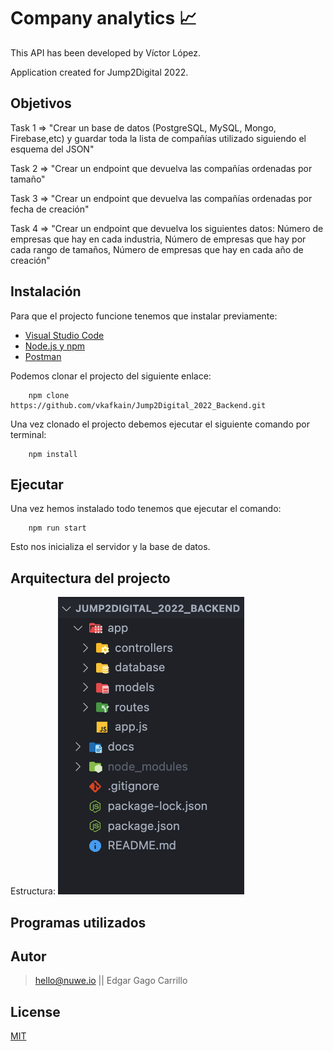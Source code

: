 # Company analytics 📈

This API has been developed by Víctor López.

Application created for Jump2Digital 2022.

## Objetivos

Task 1 => "Crear un base de datos (PostgreSQL, MySQL, Mongo, Firebase,etc) y guardar toda la lista de compañías utilizado siguiendo el esquema del JSON"

Task 2 => "Crear un endpoint que devuelva las compañías ordenadas por tamaño"

Task 3 => "Crear un endpoint que devuelva las compañías ordenadas por fecha de creación"

Task 4 => "Crear un endpoint que devuelva los siguientes datos: Número de empresas que hay en cada industria, Número de empresas que hay por cada rango de tamaños, Número de empresas que hay en cada año de creación"

## Instalación

Para que el projecto funcione tenemos que instalar previamente: 
- [Visual Studio Code](https://code.visualstudio.com/download)
- [Node.js y npm](https://nodejs.org/es/)
- [Postman](https://www.postman.com/)

Podemos clonar el projecto del siguiente enlace:
```
    npm clone https://github.com/vkafkain/Jump2Digital_2022_Backend.git
```
Una vez clonado el projecto debemos ejecutar el siguiente comando por terminal:
```
    npm install
```

## Ejecutar

Una vez hemos instalado todo tenemos que ejecutar el comando: 
```
    npm run start
```
Esto nos inicializa el servidor y la base de datos.

## Arquitectura del projecto

Estructura:
![Demo](https://github.com//vkafkain/Jump2Digital_2022_Backend/blob/main/docs/01.png)

## Programas utilizados



## Autor

> hello@nuwe.io || Edgar Gago Carrillo

## License

[MIT](https://opensource.org/licenses/MIT)